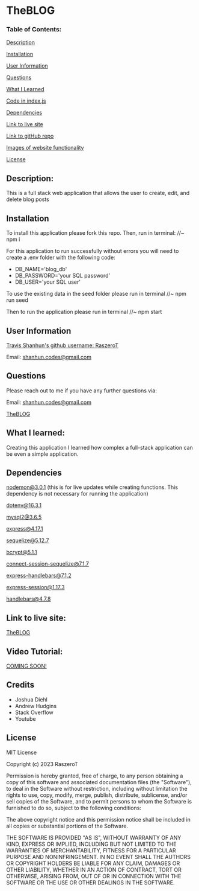 # TheBLOG

### Table of Contents:

[Description](#description)

[Installation](#installation)

[User Information](#user-information)

[Questions](#questions)

[What I Learned](#what-i-learned)

[Code in index.js](#code-in-javascript)

[Dependencies](#dependencies)

[Link to live site](#link-to-live-site)

[Link to gitHub repo](#link-to-github-repository)

[Images of website functionality](#images-of-webpage-functionality)

[License](#license)

## Description:

This is a full stack web application that allows the user to create, edit, and delete blog posts

## Installation

To install this application please fork this repo. Then, run in terminal:
//~ npm i

For this application to run successfully without errors you will need to create a .env folder with the following code:

- DB_NAME='blog_db'
- DB_PASSWORD='your SQL password'
- DB_USER='your SQL user'

To use the existing data in the seed folder please run in terminal //~ npm run seed

Then to run the application please run in terminal //~ npm start

## User Information

<a href='https://github.com/RaszeroT'> Travis Shanhun's github username: RaszeroT</a>

Email: shanhun.codes@gmail.com

## Questions

Please reach out to me if you have any further questions via:

Email: shanhun.codes@gmail.com

<a href='https://github.com/RaszeroT/The-Blog'>TheBLOG</a>

## What I learned:

Creating this application I learned how complex a full-stack application can be even a simple application.

## Dependencies

nodemon@3.0.1 (this is for live updates while creating functions. This dependency is not necessary for running the application)

dotenv@16.3.1

mysql2@3.6.5

express@4.17.1

sequelize@5.12.7

bcrypt@5.1.1

connect-session-sequelize@7.1.7

express-handlebars@7.1.2

express-session@1.17.3

handlebars@4.7.8

## Link to live site:

<a href="https://theblog-raszerot-40892167d83a.herokuapp.com/">TheBLOG</a>

## Video Tutorial:

<a href=''>COMING SOON!</a>

## Credits
* Joshua Diehl
* Andrew Hudgins
* Stack Overflow
* Youtube

## License

MIT License

Copyright (c) 2023 RaszeroT

Permission is hereby granted, free of charge, to any person obtaining a copy
of this software and associated documentation files (the "Software"), to deal
in the Software without restriction, including without limitation the rights
to use, copy, modify, merge, publish, distribute, sublicense, and/or sell
copies of the Software, and to permit persons to whom the Software is
furnished to do so, subject to the following conditions:

The above copyright notice and this permission notice shall be included in all
copies or substantial portions of the Software.

THE SOFTWARE IS PROVIDED "AS IS", WITHOUT WARRANTY OF ANY KIND, EXPRESS OR
IMPLIED, INCLUDING BUT NOT LIMITED TO THE WARRANTIES OF MERCHANTABILITY,
FITNESS FOR A PARTICULAR PURPOSE AND NONINFRINGEMENT. IN NO EVENT SHALL THE
AUTHORS OR COPYRIGHT HOLDERS BE LIABLE FOR ANY CLAIM, DAMAGES OR OTHER
LIABILITY, WHETHER IN AN ACTION OF CONTRACT, TORT OR OTHERWISE, ARISING FROM,
OUT OF OR IN CONNECTION WITH THE SOFTWARE OR THE USE OR OTHER DEALINGS IN THE
SOFTWARE.
